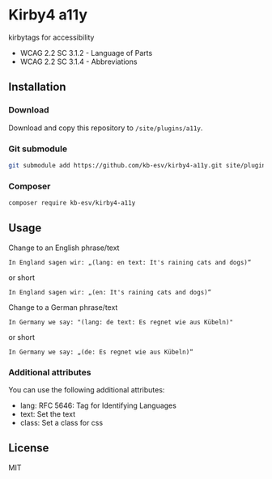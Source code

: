 # Kirby4 a11y

kirbytags for accessibility

 * WCAG 2.2 SC 3.1.2 - Language of Parts
 * WCAG 2.2 SC 3.1.4 - Abbreviations

## Installation

### Download

Download and copy this repository to `/site/plugins/a11y`.

### Git submodule

```bash
git submodule add https://github.com/kb-esv/kirby4-a11y.git site/plugins/a11y
```

### Composer

```bash
composer require kb-esv/kirby4-a11y
```

## Usage

Change to an English phrase/text

```
In England sagen wir: „(lang: en text: It's raining cats and dogs)“
```

or short

```
In England sagen wir: „(en: It's raining cats and dogs)“
```

Change to a German phrase/text

```
In Germany we say: "(lang: de text: Es regnet wie aus Kübeln)"
```

or short

```
In Germany we say: „(de: Es regnet wie aus Kübeln)“
```

### Additional attributes

You can use the following additional attributes:

- lang: RFC 5646: Tag for Identifying Languages
- text: Set the text
- class: Set a class for css

## License

MIT
